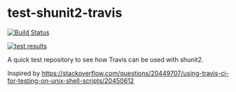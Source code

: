 test-shunit2-travis
===================

[![Build Status](https://travis-ci.org/soulseekah/test-shunit2-travis.png?branch=master)](https://travis-ci.org/soulseekah/test-shunit2-travis)

[![test results](https://stage.cloudqa.io/Recoder/SuiteBadge/125?token=yH7Bp0v5Zg3e0uZgfFlEtAvq6iUmqcVRjvkhUpsQao0=)](https://stage.cloudqa.io/Recoder/TestSuitesSummary/125)


A quick test repository to see how Travis can be used with shunit2.

Inspired by https://stackoverflow.com/questions/20449707/using-travis-ci-for-testing-on-unix-shell-scripts/20450612
